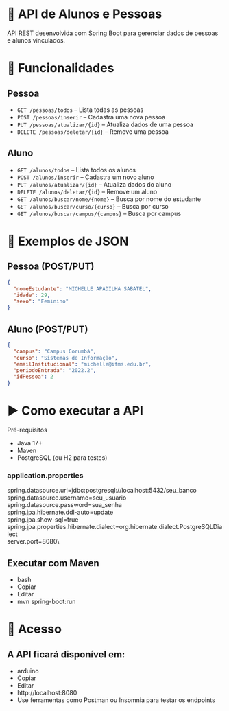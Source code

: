 # 📘 API de Alunos e Pessoas

API REST desenvolvida com Spring Boot para gerenciar dados de pessoas e alunos vinculados.

# 🔧 Funcionalidades

## Pessoa
- `GET /pessoas/todos` – Lista todas as pessoas
- `POST /pessoas/inserir` – Cadastra uma nova pessoa
- `PUT /pessoas/atualizar/{id}` – Atualiza dados de uma pessoa
- `DELETE /pessoas/deletar/{id}` – Remove uma pessoa

## Aluno
- `GET /alunos/todos` – Lista todos os alunos
- `POST /alunos/inserir` – Cadastra um novo aluno
- `PUT /alunos/atualizar/{id}` – Atualiza dados do aluno
- `DELETE /alunos/deletar/{id}` – Remove um aluno
- `GET /alunos/buscar/nome/{nome}` – Busca por nome do estudante
- `GET /alunos/buscar/curso/{curso}` – Busca por curso
- `GET /alunos/buscar/campus/{campus}` – Busca por campus

# 🧾 Exemplos de JSON

## Pessoa (POST/PUT)
```json
{
  "nomeEstudante": "MICHELLE APADILHA SABATEL",
  "idade": 29,
  "sexo": "Feminino"
}
```

## Aluno (POST/PUT)
```json
{
  "campus": "Campus Corumbá",
  "curso": "Sistemas de Informação",
  "emailInstitucional": "michelle@ifms.edu.br",
  "periodoEntrada": "2022.2",
  "idPessoa": 2
}

```

# ▶️ Como executar a API
Pré-requisitos
* Java 17+
* Maven
* PostgreSQL (ou H2 para testes)

### application.properties

spring.datasource.url=jdbc:postgresql://localhost:5432/seu_banco\
spring.datasource.username=seu_usuario\
spring.datasource.password=sua_senha\
spring.jpa.hibernate.ddl-auto=update\
spring.jpa.show-sql=true\
spring.jpa.properties.hibernate.dialect=org.hibernate.dialect.PostgreSQLDialect\
server.port=8080\

## Executar com Maven
* bash
* Copiar
* Editar
* mvn spring-boot:run

# 🔗 Acesso
## A API ficará disponível em:

* arduino
* Copiar
* Editar
* http://localhost:8080
* Use ferramentas como Postman ou Insomnia para testar os endpoints



